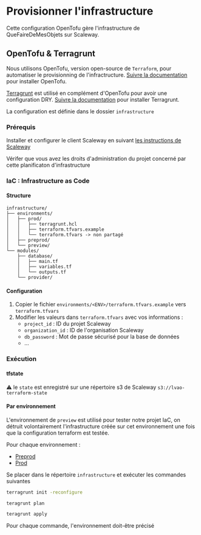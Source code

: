 # Provisionner l'infrastructure

Cette configuration OpenTofu gère l'infrastructure de QueFaireDeMesObjets sur Scaleway.

## OpenTofu & Terragrunt

Nous utilisons OpenTofu, version open-source de `Terraform`, pour automatiser le provisionning de l'infractructure. [Suivre la documentation](https://opentofu.org/docs/intro/install/) pour installer OpenTofu.

[Terragrunt](https://terragrunt.gruntwork.io/) est utilisé en complément d'OpenTofu pour avoir une configuration DRY. [Suivre la documentation](https://terragrunt.gruntwork.io/docs/getting-started/install/) pour installer Terragrunt.

La configuration est définie dans le dossier `infrastructure`

### Prérequis

Installer et configurer le client Scaleway en suivant [les instructions de Scaleway](https://www.scaleway.com/en/docs/scaleway-cli/quickstart/)

Vérifer que vous avez les droits d'administration du projet concerné par cette planificaton d'infrastructure

### IaC : Infrastructure as Code

#### Structure

```
infrastructure/
├── environments/
│   ├── prod/
│   │   ├── terragrunt.hcl
│   │   ├── terraform.tfvars.example
│   │   └── terraform.tfvars -> non partagé
│   ├── preprod/
│   └── preview/
└── modules/
    ├── database/
    │   ├── main.tf
    │   ├── variables.tf
    │   └── outputs.tf
    └── provider/
```

#### Configuration

1. Copier le fichier `environments/<ENV>/terraform.tfvars.example` vers `terraform.tfvars`
2. Modifier les valeurs dans `terraform.tfvars` avec vos informations :
   - `project_id` : ID du projet Scaleway
   - `organization_id` : ID de l'organisation Scaleway
   - `db_password` : Mot de passe sécurisé pour la base de données
   - …

### Exécution

#### tfstate

⚠️ le `state` est enregistré sur une répertoire s3 de Scaleway `s3://lvao-terraform-state`

#### Par environnement

L'environnement de `preview` est utilisé pour tester notre projet IaC, on détruit volontairement l'infrastructure créée sur cet environnement une fois que la configuration terraform est testée.

Pour chaque environnement :

- [Preprod](../../../infrastructure/environments/preprod)
- [Prod](../../../infrastructure/environments/prod)

Se placer dans le répertoire `infrastructure` et exécuter les commandes suivantes

```sh
terragrunt init -reconfigure
```

```sh
teragrunt plan
```

```sh
teragrunt apply
```

Pour chaque commande, l'environnement doit-être précisé
